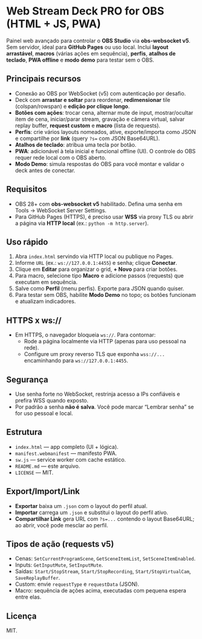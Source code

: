
# Web Stream Deck PRO for OBS (HTML + JS, PWA)

Painel web avançado para controlar o **OBS Studio** via **obs-websocket v5**. Sem servidor, ideal para **GitHub Pages** ou uso local. Inclui **layout arrastável**, **macros** (várias ações em sequência), **perfis**, **atalhos de teclado**, **PWA offline** e **modo demo** para testar sem o OBS.

## Principais recursos
- Conexão ao OBS por WebSocket (v5) com autenticação por desafio.
- Deck com **arrastar e soltar** para reordenar, **redimensionar** tile (colspan/rowspan) e **edição por clique longo**.
- **Botões com ações**: trocar cena, alternar mute de input, mostrar/ocultar item de cena, iniciar/parar stream, gravação e câmera virtual, salvar replay buffer, **request custom** e **macro** (lista de requests).
- **Perfis**: crie vários layouts nomeados, ative, exporte/importa como JSON e compartilhe por **link** (query `?s=` com JSON Base64URL).
- **Atalhos de teclado**: atribua uma tecla por botão.
- **PWA**: adicionável à tela inicial e funcional offline (UI). O controle do OBS requer rede local com o OBS aberto.
- **Modo Demo**: simula respostas do OBS para você montar e validar o deck antes de conectar.

## Requisitos
- OBS 28+ com **obs-websocket v5** habilitado. Defina uma senha em Tools → WebSocket Server Settings.
- Para GitHub Pages (HTTPS), é preciso usar **WSS** via proxy TLS ou abrir a página via **HTTP local** (ex.: `python -m http.server`).

## Uso rápido
1. Abra `index.html` servindo via HTTP local ou publique no Pages.
2. Informe `URL` (ex.: `ws://127.0.0.1:4455`) e senha; clique **Conectar**.
3. Clique em **Editar** para organizar o grid, **+ Novo** para criar botões.
4. Para macro, selecione tipo **Macro** e adicione passos (requests) que executam em sequência.
5. Salve como **Perfil** (menu perfis). Exporte para JSON quando quiser.
6. Para testar sem OBS, habilite **Modo Demo** no topo; os botões funcionam e atualizam indicadores.

## HTTPS x ws://
- Em HTTPS, o navegador bloqueia `ws://`. Para contornar:
  - Rode a página localmente via HTTP (apenas para uso pessoal na rede).
  - Configure um proxy reverso TLS que exponha `wss://...` encaminhando para `ws://127.0.0.1:4455`.

## Segurança
- Use senha forte no WebSocket, restrinja acesso a IPs confiáveis e prefira WSS quando exposto.
- Por padrão a senha **não é salva**. Você pode marcar “Lembrar senha” se for uso pessoal e local.

## Estrutura
- `index.html` — app completo (UI + lógica).
- `manifest.webmanifest` — manifesto PWA.
- `sw.js` — service worker com cache estático.
- `README.md` — este arquivo.
- `LICENSE` — MIT.

## Export/Import/Link
- **Exportar** baixa um `.json` com o layout do perfil atual.
- **Importar** carrega um `.json` e substitui o layout do perfil ativo.
- **Compartilhar Link** gera URL com `?s=...` contendo o layout Base64URL; ao abrir, você pode mesclar ao perfil.

## Tipos de ação (requests v5)
- Cenas: `SetCurrentProgramScene`, `GetSceneItemList`, `SetSceneItemEnabled`.
- Inputs: `GetInputMute`, `SetInputMute`.
- Saídas: `Start/StopStream`, `Start/StopRecording`, `Start/StopVirtualCam`, `SaveReplayBuffer`.
- Custom: envie `requestType` e `requestData` (JSON).
- Macro: sequência de ações acima, executadas com pequena espera entre elas.

## Licença
MIT.
